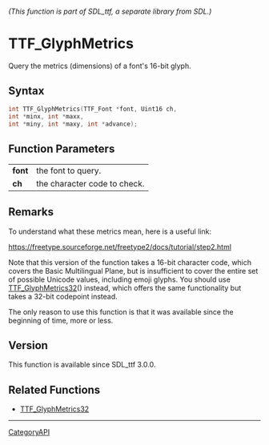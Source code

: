 ###### (This function is part of SDL_ttf, a separate library from SDL.)
# TTF_GlyphMetrics

Query the metrics (dimensions) of a font's 16-bit glyph.

## Syntax

```c
int TTF_GlyphMetrics(TTF_Font *font, Uint16 ch,
int *minx, int *maxx,
int *miny, int *maxy, int *advance);

```

## Function Parameters

|              |                              |
| ------------ | ---------------------------- |
| **font**     | the font to query.           |
| **ch**       | the character code to check. |

## Remarks

To understand what these metrics mean, here is a useful link:

https://freetype.sourceforge.net/freetype2/docs/tutorial/step2.html

Note that this version of the function takes a 16-bit character code, which
covers the Basic Multilingual Plane, but is insufficient to cover the
entire set of possible Unicode values, including emoji glyphs. You should
use [TTF_GlyphMetrics32](TTF_GlyphMetrics32.md)() instead, which offers the
same functionality but takes a 32-bit codepoint instead.

The only reason to use this function is that it was available since the
beginning of time, more or less.

## Version

This function is available since SDL_ttf 3.0.0.

## Related Functions

* [TTF_GlyphMetrics32](TTF_GlyphMetrics32.md)

----
[CategoryAPI](CategoryAPI.md)
